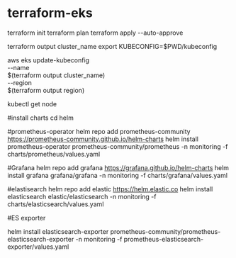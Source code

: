 # terraform-eks

terraform init 
terraform plan 
terraform apply --auto-approve 


terraform output cluster_name
export KUBECONFIG=$PWD/kubeconfig

aws eks update-kubeconfig \
    --name \
    $(terraform output cluster_name) \
    --region \
    $(terraform output region)

kubectl get node


#install charts 
cd helm

#prometheus-operator 
helm repo add prometheus-community https://prometheus-community.github.io/helm-charts
helm install prometheus-operator prometheus-community/prometheus  -n monitoring  -f charts/prometheus/values.yaml

#Grafana 
helm repo add grafana https://grafana.github.io/helm-charts
helm install grafana grafana/grafana  -n monitoring  -f charts/grafana/values.yaml

#elastisearch 
helm repo add elastic https://helm.elastic.co
 helm install elasticsearch elastic/elasticsearch -n monitoring  -f charts/elasticsearch/values.yaml

#ES exporter 

helm install elasticsearch-exporter  prometheus-community/prometheus-elasticsearch-exporter -n monitoring  -f prometheus-elasticsearch-exporter/values.yaml
